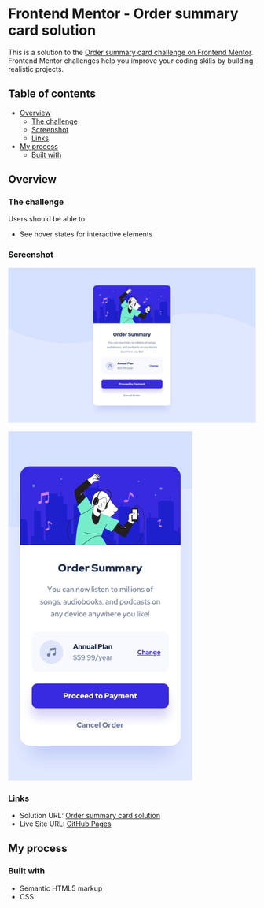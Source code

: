# Frontend Mentor - Order summary card solution

This is a solution to the [Order summary card challenge on Frontend Mentor](https://www.frontendmentor.io/challenges/order-summary-component-QlPmajDUj). Frontend Mentor challenges help you improve your coding skills by building realistic projects. 

## Table of contents

- [Overview](#overview)
  - [The challenge](#the-challenge)
  - [Screenshot](#screenshot)
  - [Links](#links)
- [My process](#my-process)
  - [Built with](#built-with)

## Overview


### The challenge

Users should be able to:

- See hover states for interactive elements

### Screenshot

![](design/desktop-design.jpg)

![](design/mobile-design.jpg)

### Links

- Solution URL: [Order summary card solution](https://www.frontendmentor.io/solutions/ordersummarycomponentmain-wXzySHgJVy)
- Live Site URL: [GitHub Pages](https://jpbyte.github.io/order-summary-component-main-1-/)

## My process

### Built with

- Semantic HTML5 markup
- CSS
